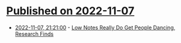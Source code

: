 # [Published on 2022-11-07](index.md)

* [2022-11-07, 21:21:00](https://science.slashdot.org/story/22/11/07/186208/low-notes-really-do-get-people-dancing-research-finds?utm_source=rss1.0mainlinkanon&utm_medium=feed) - [Low Notes Really Do Get People Dancing, Research Finds](https://science.slashdot.org/story/22/11/07/186208/low-notes-really-do-get-people-dancing-research-finds?utm_source=rss1.0mainlinkanon&utm_medium=feed)
